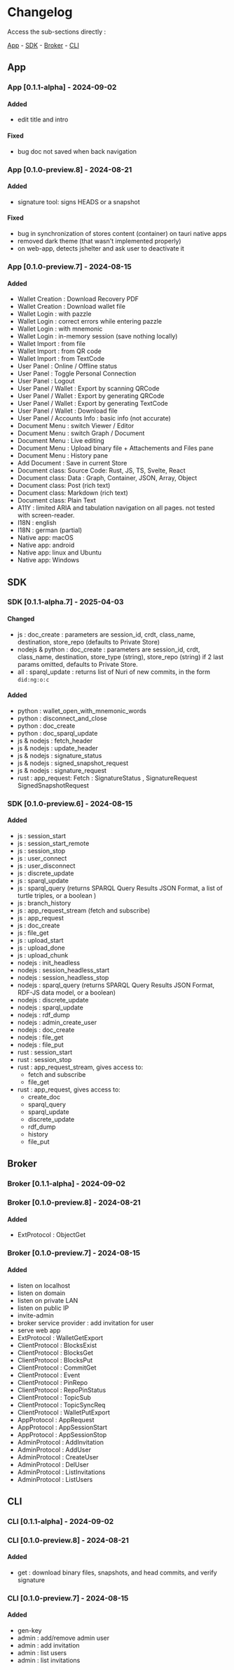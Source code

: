 # Changelog

Access the sub-sections directly :

[App](#app) - [SDK](#sdk) - [Broker](#broker) - [CLI](#cli)

## App

### App [0.1.1-alpha] - 2024-09-02

#### Added

-   edit title and intro

#### Fixed

-   bug doc not saved when back navigation

### App [0.1.0-preview.8] - 2024-08-21

#### Added

-   signature tool: signs HEADS or a snapshot

#### Fixed

-   bug in synchronization of stores content (container) on tauri native apps
-   removed dark theme (that wasn't implemented properly)
-   on web-app, detects jshelter and ask user to deactivate it

### App [0.1.0-preview.7] - 2024-08-15

#### Added

-   Wallet Creation : Download Recovery PDF
-   Wallet Creation : Download wallet file
-   Wallet Login : with pazzle
-   Wallet Login : correct errors while entering pazzle
-   Wallet Login : with mnemonic
-   Wallet Login : in-memory session (save nothing locally)
-   Wallet Import : from file
-   Wallet Import : from QR code
-   Wallet Import : from TextCode
-   User Panel : Online / Offline status
-   User Panel : Toggle Personal Connection
-   User Panel : Logout
-   User Panel / Wallet : Export by scanning QRCode
-   User Panel / Wallet : Export by generating QRCode
-   User Panel / Wallet : Export by generating TextCode
-   User Panel / Wallet : Download file
-   User Panel / Accounts Info : basic info (not accurate)
-   Document Menu : switch Viewer / Editor
-   Document Menu : switch Graph / Document
-   Document Menu : Live editing
-   Document Menu : Upload binary file + Attachements and Files pane
-   Document Menu : History pane
-   Add Document : Save in current Store
-   Document class: Source Code: Rust, JS, TS, Svelte, React
-   Document class: Data : Graph, Container, JSON, Array, Object
-   Document class: Post (rich text)
-   Document class: Markdown (rich text)
-   Document class: Plain Text
-   A11Y : limited ARIA and tabulation navigation on all pages. not tested with screen-reader.
-   I18N : english
-   I18N : german (partial)
-   Native app: macOS
-   Native app: android
-   Native app: linux and Ubuntu
-   Native app: Windows

## SDK

### SDK [0.1.1-alpha.7] - 2025-04-03

#### Changed

- js : doc_create : parameters are session_id, crdt, class_name, destination, store_repo (defaults to Private Store)
- nodejs & python : doc_create : parameters are session_id, crdt, class_name, destination, store_type (string), store_repo (string) if 2 last params omitted, defaults to Private Store.
- all : sparql_update : returns list of Nuri of new commits, in the form `did:ng:o:c`

#### Added

-   python : wallet_open_with_mnemonic_words
-   python : disconnect_and_close
-   python : doc_create
-   python : doc_sparql_update
-   js & nodejs : fetch_header
-   js & nodejs : update_header
-   js & nodejs : signature_status
-   js & nodejs : signed_snapshot_request
-   js & nodejs : signature_request
-   rust : app_request: Fetch : SignatureStatus , SignatureRequest SignedSnapshotRequest

### SDK [0.1.0-preview.6] - 2024-08-15

#### Added

-   js : session_start
-   js : session_start_remote
-   js : session_stop
-   js : user_connect
-   js : user_disconnect
-   js : discrete_update
-   js : sparql_update
-   js : sparql_query (returns SPARQL Query Results JSON Format, a list of turtle triples, or a boolean )
-   js : branch_history
-   js : app_request_stream (fetch and subscribe)
-   js : app_request
-   js : doc_create
-   js : file_get
-   js : upload_start
-   js : upload_done
-   js : upload_chunk
-   nodejs : init_headless
-   nodejs : session_headless_start
-   nodejs : session_headless_stop
-   nodejs : sparql_query (returns SPARQL Query Results JSON Format, RDF-JS data model, or a boolean)
-   nodejs : discrete_update
-   nodejs : sparql_update
-   nodejs : rdf_dump
-   nodejs : admin_create_user
-   nodejs : doc_create
-   nodejs : file_get
-   nodejs : file_put
-   rust : session_start
-   rust : session_stop
-   rust : app_request_stream, gives access to:
    -   fetch and subscribe
    -   file_get
-   rust : app_request, gives access to:
    -   create_doc
    -   sparql_query
    -   sparql_update
    -   discrete_update
    -   rdf_dump
    -   history
    -   file_put

## Broker

### Broker [0.1.1-alpha] - 2024-09-02

### Broker [0.1.0-preview.8] - 2024-08-21

#### Added

-   ExtProtocol : ObjectGet

### Broker [0.1.0-preview.7] - 2024-08-15

#### Added

-   listen on localhost
-   listen on domain
-   listen on private LAN
-   listen on public IP
-   invite-admin
-   broker service provider : add invitation for user
-   serve web app
-   ExtProtocol : WalletGetExport
-   ClientProtocol : BlocksExist
-   ClientProtocol : BlocksGet
-   ClientProtocol : BlocksPut
-   ClientProtocol : CommitGet
-   ClientProtocol : Event
-   ClientProtocol : PinRepo
-   ClientProtocol : RepoPinStatus
-   ClientProtocol : TopicSub
-   ClientProtocol : TopicSyncReq
-   ClientProtocol : WalletPutExport
-   AppProtocol : AppRequest
-   AppProtocol : AppSessionStart
-   AppProtocol : AppSessionStop
-   AdminProtocol : AddInvitation
-   AdminProtocol : AddUser
-   AdminProtocol : CreateUser
-   AdminProtocol : DelUser
-   AdminProtocol : ListInvitations
-   AdminProtocol : ListUsers

## CLI

### CLI [0.1.1-alpha] - 2024-09-02

### CLI [0.1.0-preview.8] - 2024-08-21

#### Added

-   get : download binary files, snapshots, and head commits, and verify signature

### CLI [0.1.0-preview.7] - 2024-08-15

#### Added

-   gen-key
-   admin : add/remove admin user
-   admin : add invitation
-   admin : list users
-   admin : list invitations
